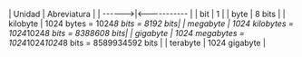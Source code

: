 

| Unidad | Abreviatura | 
| ------>|<----------- |
| bit | 1 |
| byte | 8 bits |
| kilobyte | 1024 bytes = 1024*8 bits = 8192 bits|
| megabyte | 1024 kilobytes = 1024*1024*8 bits = 8388608 bits|
| gigabyte | 1024 megabytes = 1024*1024*1024*8 bits = 8589934592 bits | 
| terabyte | 1024 gigabyte | 






